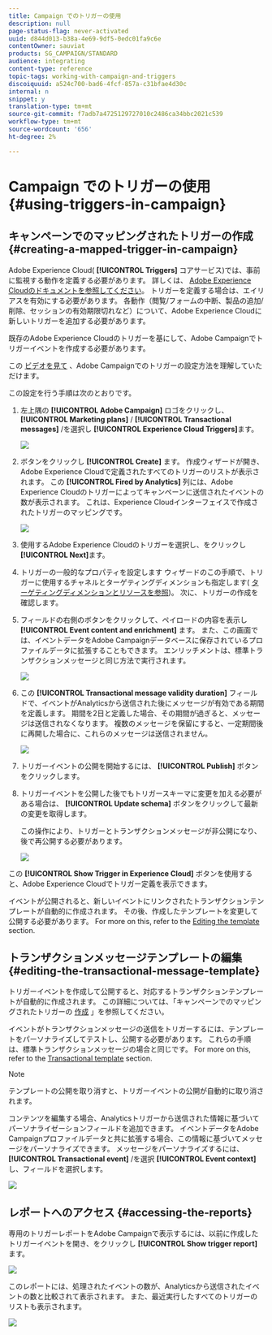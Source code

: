 ```yaml
---
title: Campaign でのトリガーの使用
description: null
page-status-flag: never-activated
uuid: d844d013-b38a-4e69-9df5-0edc01fa9c6e
contentOwner: sauviat
products: SG_CAMPAIGN/STANDARD
audience: integrating
content-type: reference
topic-tags: working-with-campaign-and-triggers
discoiquuid: a524c700-bad6-4fcf-857a-c31bfae4d30c
internal: n
snippet: y
translation-type: tm+mt
source-git-commit: f7adb7a4725129727010c2486ca34bbc2021c539
workflow-type: tm+mt
source-wordcount: '656'
ht-degree: 2%

---
```



# Campaign でのトリガーの使用{#using-triggers-in-campaign}

## キャンペーンでのマッピングされたトリガーの作成 {#creating-a-mapped-trigger-in-campaign}

Adobe Experience Cloud( **[!UICONTROL Triggers]** コアサービス)では、事前に監視する動作を定義する必要があります。 詳しくは、 [Adobe Experience Cloudのドキュメントを参照してください](https://docs.adobe.com/content/help/en/core-services/interface/activation/triggers.html)。 トリガーを定義する場合は、エイリアスを有効にする必要があります。 各動作（閲覧/フォームの中断、製品の追加/削除、セッションの有効期限切れなど）について、Adobe Experience Cloudに新しいトリガーを追加する必要があります。

既存のAdobe Experience Cloudのトリガーを基にして、Adobe Campaignでトリガーイベントを作成する必要があります。

この [ビデオを見て](https://helpx.adobe.com/marketing-cloud/how-to/email-marketing.html#step-two) 、Adobe Campaignでのトリガーの設定方法を理解していただけます。

この設定を行う手順は次のとおりです。

1. 左上隅の **[!UICONTROL Adobe Campaign]** ロゴをクリックし、 **[!UICONTROL Marketing plans]** / **[!UICONTROL Transactional messages]** /を選択し **[!UICONTROL Experience Cloud Triggers]**&#x200B;ます。

   ![](assets/remarketing_1.png)

1. ボタンをクリックし **[!UICONTROL Create]** ます。 作成ウィザードが開き、Adobe Experience Cloudで定義されたすべてのトリガーのリストが表示されます。 この **[!UICONTROL Fired by Analytics]** 列には、Adobe Experience Cloudのトリガーによってキャンペーンに送信されたイベントの数が表示されます。 これは、Experience Cloudインターフェイスで作成されたトリガーのマッピングです。

   ![](assets/remarketing_2.png)

1. 使用するAdobe Experience Cloudのトリガーを選択し、をクリックし **[!UICONTROL Next]**&#x200B;ます。
1. トリガーの一般的なプロパティを設定します ウィザードのこの手順で、トリガーに使用するチャネルとターゲティングディメンションも指定します( [ターゲティングディメンションとリソースを参照](../../automating/using/query.md#targeting-dimensions-and-resources))。 次に、トリガーの作成を確認します。
1. フィールドの右側のボタンをクリックして、ペイロードの内容を表示し **[!UICONTROL Event content and enrichment]** ます。 また、この画面では、イベントデータをAdobe Campaignデータベースに保存されているプロファイルデータに拡張することもできます。 エンリッチメントは、標準トランザクションメッセージと同じ方法で実行されます。

   ![](assets/remarketing_3.png)

1. この **[!UICONTROL Transactional message validity duration]** フィールドで、イベントがAnalyticsから送信された後にメッセージが有効である期間を定義します。 期間を2日と定義した場合、その期間が過ぎると、メッセージは送信されなくなります。 複数のメッセージを保留にすると、一定期間後に再開した場合に、これらのメッセージは送信されません。

   ![](assets/remarketing_4.png)

1. トリガーイベントの公開を開始するには、 **[!UICONTROL Publish]** ボタンをクリックします。
1. トリガーイベントを公開した後でもトリガースキーマに変更を加える必要がある場合は、 **[!UICONTROL Update schema]** ボタンをクリックして最新の変更を取得します。

   この操作により、トリガーとトランザクションメッセージが非公開になり、後で再公開する必要があります。

   ![](assets/remarketing_11.png)

この **[!UICONTROL Show Trigger in Experience Cloud]** ボタンを使用すると、Adobe Experience Cloudでトリガー定義を表示できます。

イベントが公開されると、新しいイベントにリンクされたトランザクションテンプレートが自動的に作成されます。 その後、作成したテンプレートを変更して公開する必要があります。 For more on this, refer to the [Editing the template](../../start/using/marketing-activity-templates.md) section.

## トランザクションメッセージテンプレートの編集 {#editing-the-transactional-message-template}

トリガーイベントを作成して公開すると、対応するトランザクションテンプレートが自動的に作成されます。 この詳細については、「キャンペーンでのマッピングされたトリガーの [作成](#creating-a-mapped-trigger-in-campaign) 」を参照してください。

イベントがトランザクションメッセージの送信をトリガーするには、テンプレートをパーソナライズしてテストし、公開する必要があります。 これらの手順は、標準トランザクションメッセージの場合と同じです。 For more on this, refer to the [Transactional template](../../channels/using/event-transactional-messages.md#personalizing-a-transactional-message) section.

>[!NOTE]
>
>テンプレートの公開を取り消すと、トリガーイベントの公開が自動的に取り消されます。

コンテンツを編集する場合、Analyticsトリガーから送信された情報に基づいてパーソナライゼーションフィールドを追加できます。 イベントデータをAdobe Campaignプロファイルデータと共に拡張する場合、この情報に基づいてメッセージをパーソナライズできます。 メッセージをパーソナライズするには、 **[!UICONTROL Transactional event]** /を選択 **[!UICONTROL Event context]** し、フィールドを選択します。

![](assets/remarketing_8.png)

## レポートへのアクセス {#accessing-the-reports}

専用のトリガーレポートをAdobe Campaignで表示するには、以前に作成したトリガーイベントを開き、をクリックし **[!UICONTROL Show trigger report]**&#x200B;ます。

![](assets/remarketing_9.png)

このレポートには、処理されたイベントの数が、Analyticsから送信されたイベントの数と比較されて表示されます。 また、最近実行したすべてのトリガーのリストも表示されます。

![](assets/trigger_uc_browse_14.png)

